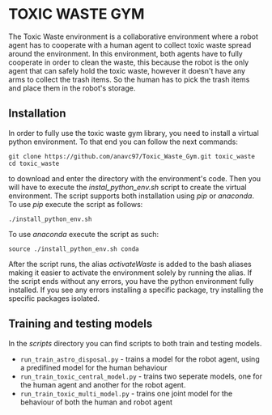 # TOXIC WASTE GYM

The Toxic Waste environment is a collaborative environment where a robot agent has to cooperate with a human agent to collect toxic waste spread around the environment.
In this environment, both agents have to fully cooperate in order to clean the waste, this because the robot is the only agent that can safely hold the toxic waste, however it
doesn't have any arms to collect the trash items. So the human has to pick the trash items and place them in the robot's storage.

## Installation

In order to fully use the toxic waste gym library, you need to install a virtual python environment. To that end you can follow the next commands:

```
git clone https://github.com/anavc97/Toxic_Waste_Gym.git toxic_waste
cd toxic_waste
```

to download and enter the directory with the environment's code. Then you will have to execute the *instal_python_env.sh* script to create the virtual environment.
The script supports both installation using *pip* or *anaconda*. To use *pip* execute the script as follows:

```
./install_python_env.sh
```

To use *anaconda* execute the script as such:
```
source ./install_python_env.sh conda
```

After the script runs, the alias *activateWaste* is added to the bash aliases making it easier to activate the environment solely by running the alias.
If the script ends without any errors, you have the python environment fully installed. If you see any errors installing a specific package, try installing the specific packages isolated.


## Training and testing models

In the *scripts* directory you can find scripts to both train and testing models. 

- ``` run_train_astro_disposal.py ``` - trains a model for the robot agent, using a predifined model for the human behaviour
- ``` run_train_toxic_central_model.py ``` - trains two seperate models, one for the human agent and another for the robot agent.
- ``` run_train_toxic_multi_model.py ``` - trains one joint model for the behaviour of both the human and robot agent
